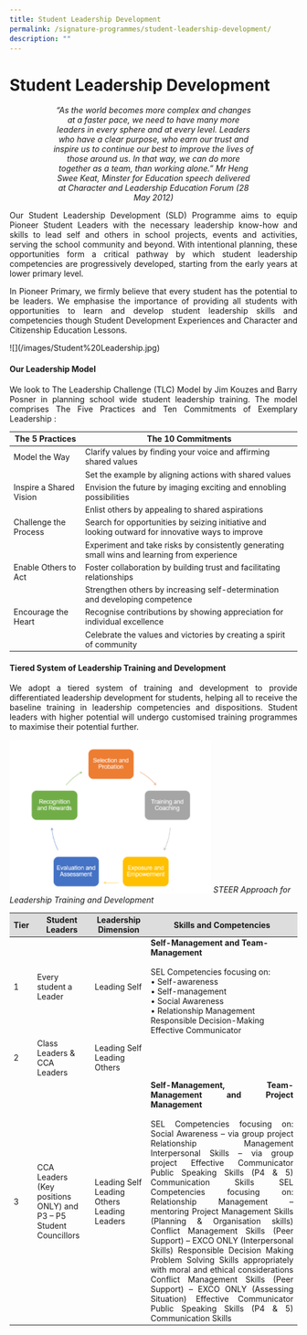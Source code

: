 ```yaml
---
title: Student Leadership Development
permalink: /signature-programmes/student-leadership-development/
description: ""
---
```

# Student Leadership Development
<center><div style="width: 70%">
	
*“As the world becomes more complex and changes at a faster pace, we need to have many more leaders in every sphere and at every level. Leaders who have a clear purpose, who earn our trust and inspire us to continue our best to improve the lives of those around us. In that way, we can do more together as a team, than working alone.”
Mr Heng Swee Keat, Minster for Education
speech delivered at Character and Leadership Education Forum (28 May 2012)* </div></center>

<p align="Justify">Our Student Leadership Development (SLD) Programme aims to equip Pioneer Student Leaders with the necessary leadership know-how and skills to lead self and others in school projects, events and activities, serving the school community and beyond. With intentional planning, these opportunities form a critical pathway by which student leadership competencies are progressively developed, starting from the early years at lower primary level.</p>

<p align="Justify">In Pioneer Primary, we firmly believe that every student has the potential to be leaders. We emphasise the importance of providing all students with opportunities to learn and develop student leadership skills and competencies though Student Development Experiences and Character and Citizenship Education Lessons.  </p>
![](/images/Student%20Leadership.jpg)

#### Our Leadership Model

<p align="Justify">We look to The Leadership Challenge (TLC) Model by Jim Kouzes and Barry Posner in planning school wide student leadership training.  The model comprises The Five Practices and Ten Commitments of Exemplary  Leadership :</p>

|      The 5 Practices   |   The 10 Commitments          |
|-------------------------|---------------------------------------------------------------------------------------------------|
| Model the Way           | Clarify values by finding your voice and affirming shared values                                  |
|                         | Set the example by aligning actions with shared values                                            |
| Inspire a Shared Vision | Envision the future by imaging exciting and ennobling possibilities                               |
|                         | Enlist others by appealing to shared aspirations                                                  |
| Challenge the Process   | Search for opportunities by seizing initiative and looking outward for innovative ways to improve |
|                         | Experiment and take risks by consistently generating small wins and learning from experience      |
| Enable Others to Act    | Foster collaboration by building trust and facilitating relationships                             |
|                         | Strengthen others by increasing self-determination and developing competence                      |
| Encourage the Heart     | Recognise contributions by showing appreciation for individual excellence                         |
|                         | Celebrate the values and victories by creating a spirit of community                              |

#### Tiered System of Leadership Training and Development

<p align="Justify">We adopt a tiered system of training and development to provide differentiated leadership development for students, helping all to receive the baseline training in leadership competencies and dispositions. Student leaders with higher potential will undergo customised training programmes to maximise their potential further. </p>

<img src="/images/sld.png" style="width:70%"> *STEER Approach for Leadership Training and Development*


<table>
<thead>
<tr style="background-color: #dddddd;">
<th>Tier</th>
<th>Student Leaders</th>
<th>Leadership Dimension</th>
<th>Skills and Competencies</th>
</tr>
</thead>
<tbody>
<tr>
<td>1</td>
<td>Every student a Leader</td>
<td>Leading Self</td>
<td><strong>Self-Management and Team-Management</strong><br /><br />SEL Competencies focusing on:<br />&bull; Self-awareness<br />&bull; Self-management<br />&bull; Social Awareness<br />&bull; Relationship Management Responsible Decision-Making Effective Communicator</td>
</tr>
<tr>
<td>2</td>
<td>Class Leaders &amp; CCA Leaders</td>
<td>Leading Self Leading Others</td>
<td>&nbsp;</td>
</tr>
<tr>
<td>3</td>
<td>CCA Leaders (Key positions ONLY) and P3 &ndash; P5 Student Councillors</td>
<td>Leading Self Leading Others Leading Leaders</td>
<td style="text-align: justify;"><strong>Self-Management, Team-Management and Project Management</strong><br /><br />SEL Competencies focusing on: Social Awareness &ndash; via group project Relationship Management Interpersonal Skills &ndash; via group project Effective Communicator Public Speaking Skills (P4 &amp; 5) Communication Skills SEL Competencies focusing on: Relationship Management &ndash; mentoring Project Management Skills (Planning &amp; Organisation skills) Conflict Management Skills (Peer Support) &ndash; EXCO ONLY (Interpersonal Skills) Responsible Decision Making Problem Solving Skills appropriately with moral and ethical considerations Conflict Management Skills (Peer Support) &ndash; EXCO ONLY (Assessing Situation) Effective Communicator Public Speaking Skills (P4 &amp; 5) Communication Skills</td>
</tr>
</tbody>
</table>